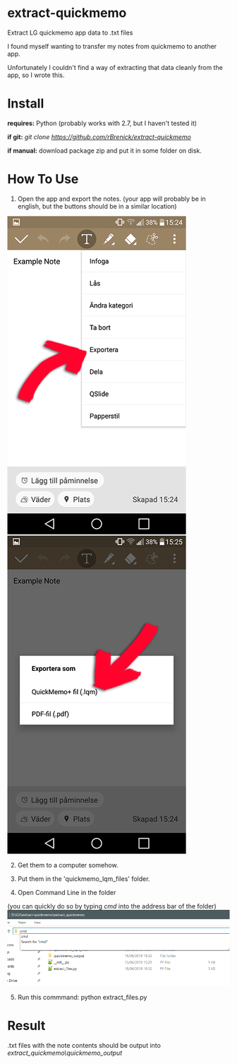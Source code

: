 # extract-quickmemo
Extract LG quickmemo app data to .txt files

I found myself wanting to transfer my notes from quickmemo to another app.

Unfortunately I couldn't find a way of extracting that data cleanly from the app, so I wrote this.


# Install

**requires:** Python (probably works with 2.7, but I haven't tested it)


**if git:** *git clone https://github.com/rBrenick/extract-quickmemo*


**if manual:** download package zip and put it in some folder on disk.


# How To Use

1. Open the app and export the notes. (your app will probably be in english, but the buttons should be in a similar location)

![export note 1](docs/quickmemo_export.png)
![export note 2](docs/quickmemo_export_as.png)

2. Get them to a computer somehow.

3. Put them in the 'quickmemo_lqm_files' folder.

4. Open Command Line in the folder

(you can quickly do so by typing *cmd* into the address bar of the folder)
![opening command line in folder](docs/quickmemo_start_command_line_in_folder.png)

5. Run this commmand: python extract_files.py

# Result
.txt files with the note contents should be output into *extract_quickmemo\quickmemo_output*


